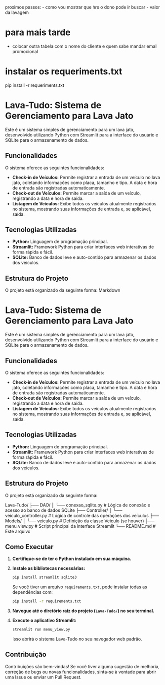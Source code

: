 proximos passos:
    - como vou mostrar que hrs o dono pode ir buscar 
    - valor da lavagem 


# para mais tarde
- colocar outra tabela com o nome do cliente e quem sabe mandar email promocional


# instalar os requeriments.txt
pip install -r requeriments.txt

# Lava-Tudo: Sistema de Gerenciamento para Lava Jato

Este é um sistema simples de gerenciamento para um lava jato, desenvolvido utilizando Python com Streamlit para a interface do usuário e SQLite para o armazenamento de dados.

## Funcionalidades

O sistema oferece as seguintes funcionalidades:

* **Check-in de Veículos:** Permite registrar a entrada de um veículo no lava jato, coletando informações como placa, tamanho e tipo. A data e hora de entrada são registradas automaticamente.
* **Check-out de Veículos:** Permite marcar a saída de um veículo, registrando a data e hora de saída.
* **Listagem de Veículos:** Exibe todos os veículos atualmente registrados no sistema, mostrando suas informações de entrada e, se aplicável, saída.

## Tecnologias Utilizadas

* **Python:** Linguagem de programação principal.
* **Streamlit:** Framework Python para criar interfaces web interativas de forma rápida e fácil.
* **SQLite:** Banco de dados leve e auto-contido para armazenar os dados dos veículos.

## Estrutura do Projeto

O projeto está organizado da seguinte forma:
Markdown

# Lava-Tudo: Sistema de Gerenciamento para Lava Jato

Este é um sistema simples de gerenciamento para um lava jato, desenvolvido utilizando Python com Streamlit para a interface do usuário e SQLite para o armazenamento de dados.

## Funcionalidades

O sistema oferece as seguintes funcionalidades:

* **Check-in de Veículos:** Permite registrar a entrada de um veículo no lava jato, coletando informações como placa, tamanho e tipo. A data e hora de entrada são registradas automaticamente.
* **Check-out de Veículos:** Permite marcar a saída de um veículo, registrando a data e hora de saída.
* **Listagem de Veículos:** Exibe todos os veículos atualmente registrados no sistema, mostrando suas informações de entrada e, se aplicável, saída.

## Tecnologias Utilizadas

* **Python:** Linguagem de programação principal.
* **Streamlit:** Framework Python para criar interfaces web interativas de forma rápida e fácil.
* **SQLite:** Banco de dados leve e auto-contido para armazenar os dados dos veículos.

## Estrutura do Projeto

O projeto está organizado da seguinte forma:

Lava-Tudo/
├── DAO/
│   └── conexao_sqlite.py     # Lógica de conexão e acesso ao banco de dados SQLite
├── Controller/
│   └── veiculo_controller.py # Lógica de controle das operações dos veículos
├── Models/
│   └── veiculo.py            # Definição da classe Veiculo (se houver)
├── menu_view.py              # Script principal da interface Streamlit
└── README.md                 # Este arquivo


## Como Executar

1.  **Certifique-se de ter o Python instalado em sua máquina.**
2.  **Instale as bibliotecas necessárias:**

    ```bash
    pip install streamlit sqlite3
    ```

    Se você tiver um arquivo `requirements.txt`, pode instalar todas as dependências com:

    ```bash
    pip install -r requirements.txt
    ```

3.  **Navegue até o diretório raiz do projeto (`Lava-Tudo/`) no seu terminal.**
4.  **Execute o aplicativo Streamlit:**

    ```bash
    streamlit run menu_view.py
    ```

    Isso abrirá o sistema Lava-Tudo no seu navegador web padrão.

## Contribuição

Contribuições são bem-vindas! Se você tiver alguma sugestão de melhoria, correção de bugs ou novas funcionalidades, sinta-se à vontade para abrir uma Issue ou enviar um Pull Request.






